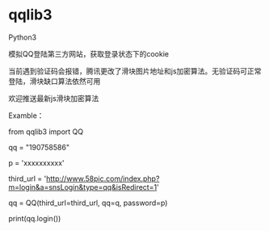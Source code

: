 # qqlib3

Python3


模拟QQ登陆第三方网站，获取登录状态下的cookie

当前遇到验证码会报错，腾讯更改了滑块图片地址和js加密算法。无验证码可正常登陆，滑块缺口算法依然可用

欢迎推送最新js滑块加密算法

Examble：

from qqlib3 import QQ

qq = "190758586"

p = 'xxxxxxxxxx'

third_url = 'http://www.58pic.com/index.php?m=login&a=snsLogin&type=qq&isRedirect=1'

qq = QQ(third_url=third_url, qq=q, password=p)

print(qq.login())

